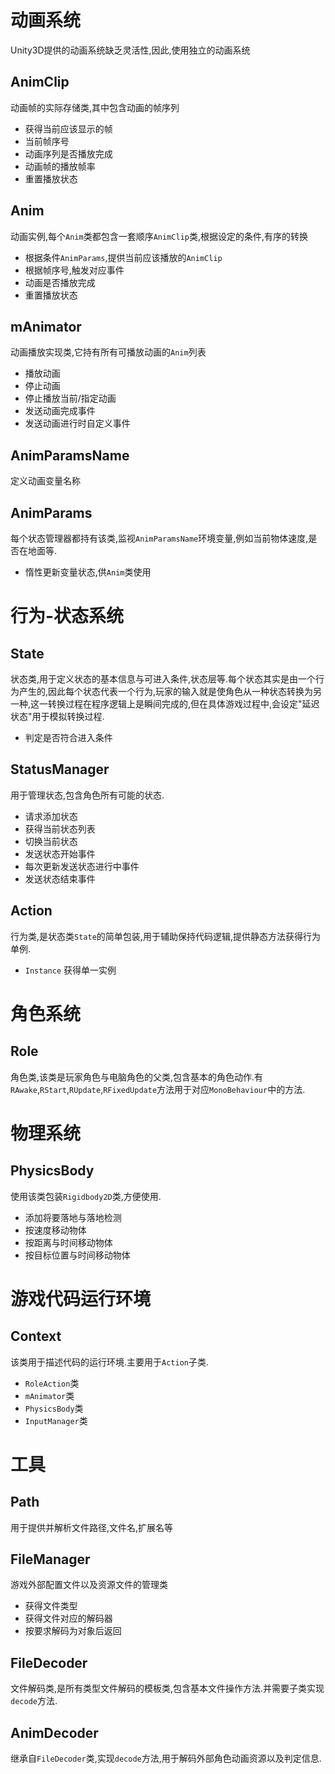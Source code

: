 # 动画系统
Unity3D提供的动画系统缺乏灵活性,因此,使用独立的动画系统
## AnimClip
动画帧的实际存储类,其中包含动画的帧序列
- 获得当前应该显示的帧
- 当前帧序号
- 动画序列是否播放完成
- 动画帧的播放帧率
- 重置播放状态

## Anim
动画实例,每个`Anim`类都包含一套顺序`AnimClip`类,根据设定的条件,有序的转换
- 根据条件`AnimParams`,提供当前应该播放的`AnimClip`
- 根据帧序号,触发对应事件
- 动画是否播放完成
- 重置播放状态

## mAnimator
动画播放实现类,它持有所有可播放动画的`Anim`列表
- 播放动画
- 停止动画
- 停止播放当前/指定动画
- 发送动画完成事件
- 发送动画进行时自定义事件

## AnimParamsName
定义动画变量名称
## AnimParams
每个状态管理器都持有该类,监视`AnimParamsName`环境变量,例如当前物体速度,是否在地面等.
- 惰性更新变量状态,供`Anim`类使用

# 行为-状态系统
## State
状态类,用于定义状态的基本信息与可进入条件,状态层等.每个状态其实是由一个行为产生的,因此每个状态代表一个行为,玩家的输入就是使角色从一种状态转换为另一种,这一转换过程在程序逻辑上是瞬间完成的,但在具体游戏过程中,会设定"延迟状态"用于模拟转换过程.
- 判定是否符合进入条件

## StatusManager
用于管理状态,包含角色所有可能的状态.
- 请求添加状态
- 获得当前状态列表
- 切换当前状态
- 发送状态开始事件
- 每次更新发送状态进行中事件
- 发送状态结束事件

## Action
行为类,是状态类`State`的简单包装,用于辅助保持代码逻辑,提供静态方法获得行为单例.
- `Instance` 获得单一实例

# 角色系统
## Role
角色类,该类是玩家角色与电脑角色的父类,包含基本的角色动作.有`RAwake`,`RStart`,`RUpdate`,`RFixedUpdate`方法用于对应`MonoBehaviour`中的方法.
# 物理系统
## PhysicsBody
使用该类包装`Rigidbody2D`类,方便使用.
- 添加将要落地与落地检测
- 按速度移动物体
- 按距离与时间移动物体
- 按目标位置与时间移动物体

# 游戏代码运行环境
## Context
该类用于描述代码的运行环境.主要用于`Action`子类.
- `RoleAction`类
- `mAnimator`类
- `PhysicsBody`类
- `InputManager`类

# 工具
## Path
用于提供并解析文件路径,文件名,扩展名等
## FileManager
游戏外部配置文件以及资源文件的管理类
- 获得文件类型
- 获得文件对应的解码器
- 按要求解码为对象后返回
## FileDecoder
文件解码类,是所有类型文件解码的模板类,包含基本文件操作方法.并需要子类实现`decode`方法.
## AnimDecoder
继承自`FileDecoder`类,实现`decode`方法,用于解码外部角色动画资源以及判定信息.
